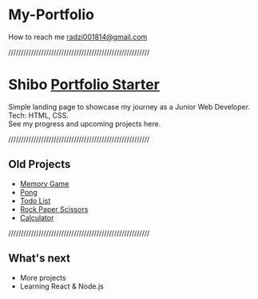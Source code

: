 # My-Portfolio
How to reach me radzi001814@gmail.com

////////////////////////////////////////////////////////
# Shibo [Portfolio Starter](document)

Simple landing page to showcase my journey as a Junior Web Developer.  
Tech: HTML, CSS.  
See my progress and upcoming projects here.

////////////////////////////////////////////////////////
## Old Projects
- [Memory Game](Old-projects/memory)
- [Pong](Old-projects/pong)
- [Todo List](Old-projects/to-do%20list)
- [Rock Paper Scissors](Old-projects/rock-paper-scissors)
- [Calculator](Old-projects/typical-calculator)

////////////////////////////////////////////////////////

## What's next
- More projects
- Learning React & Node.js
